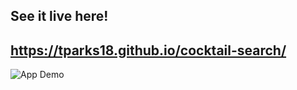 ## See it live here! 
## https://tparks18.github.io/cocktail-search/

![App Demo](/public/assets/images/cocktail-demo.gif)